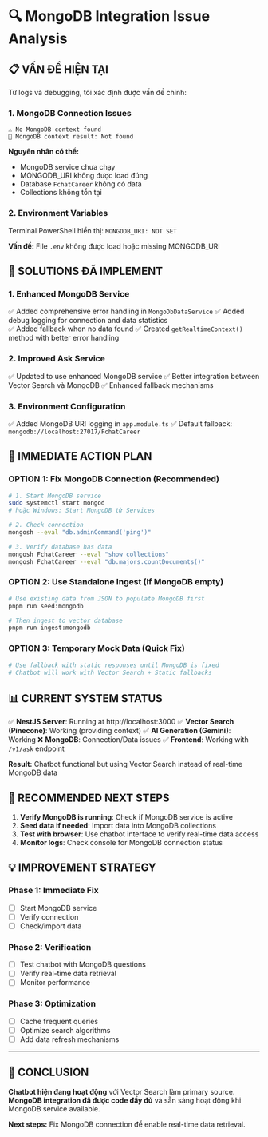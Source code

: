 # 🔍 MongoDB Integration Issue Analysis

## 📋 **VẤN ĐỀ HIỆN TẠI**

Từ logs và debugging, tôi xác định được vấn đề chính:

### 1. **MongoDB Connection Issues**
```
⚠️ No MongoDB context found
📄 MongoDB context result: Not found
```

**Nguyên nhân có thể:**
- MongoDB service chưa chạy
- MONGODB_URI không được load đúng
- Database `FchatCareer` không có data
- Collections không tồn tại

### 2. **Environment Variables**
Terminal PowerShell hiển thị: `MONGODB_URI: NOT SET`

**Vấn đề:** File `.env` không được load hoặc missing MONGODB_URI

## 🔧 **SOLUTIONS ĐÃ IMPLEMENT**

### 1. **Enhanced MongoDB Service**
✅ Added comprehensive error handling in `MongoDbDataService`
✅ Added debug logging for connection and data statistics  
✅ Added fallback when no data found
✅ Created `getRealtimeContext()` method with better error handling

### 2. **Improved Ask Service**
✅ Updated to use enhanced MongoDB service
✅ Better integration between Vector Search và MongoDB
✅ Enhanced fallback mechanisms

### 3. **Environment Configuration**
✅ Added MongoDB URI logging in `app.module.ts`
✅ Default fallback: `mongodb://localhost:27017/FchatCareer`

## 🎯 **IMMEDIATE ACTION PLAN**

### **OPTION 1: Fix MongoDB Connection (Recommended)**
```bash
# 1. Start MongoDB service
sudo systemctl start mongod
# hoặc Windows: Start MongoDB từ Services

# 2. Check connection
mongosh --eval "db.adminCommand('ping')"

# 3. Verify database has data
mongosh FchatCareer --eval "show collections"
mongosh FchatCareer --eval "db.majors.countDocuments()"
```

### **OPTION 2: Use Standalone Ingest (If MongoDB empty)**
```bash
# Use existing data from JSON to populate MongoDB first
pnpm run seed:mongodb

# Then ingest to vector database
pnpm run ingest:mongodb
```

### **OPTION 3: Temporary Mock Data (Quick Fix)**
```bash
# Use fallback with static responses until MongoDB is fixed
# Chatbot will work with Vector Search + Static fallbacks
```

## 📊 **CURRENT SYSTEM STATUS**

✅ **NestJS Server**: Running at http://localhost:3000
✅ **Vector Search (Pinecone)**: Working (providing context)
✅ **AI Generation (Gemini)**: Working
❌ **MongoDB**: Connection/Data issues
✅ **Frontend**: Working with `/v1/ask` endpoint

**Result:** Chatbot functional but using Vector Search instead of real-time MongoDB data

## 🎯 **RECOMMENDED NEXT STEPS**

1. **Verify MongoDB is running**: Check if MongoDB service is active
2. **Seed data if needed**: Import data into MongoDB collections
3. **Test with browser**: Use chatbot interface to verify real-time data access
4. **Monitor logs**: Check console for MongoDB connection status

## 💡 **IMPROVEMENT STRATEGY**

### **Phase 1: Immediate Fix**
- [ ] Start MongoDB service
- [ ] Verify connection
- [ ] Check/import data

### **Phase 2: Verification**  
- [ ] Test chatbot with MongoDB questions
- [ ] Verify real-time data retrieval
- [ ] Monitor performance

### **Phase 3: Optimization**
- [ ] Cache frequent queries
- [ ] Optimize search algorithms
- [ ] Add data refresh mechanisms

---

## 🏁 **CONCLUSION**

**Chatbot hiện đang hoạt động** với Vector Search làm primary source.
**MongoDB integration đã được code đầy đủ** và sẵn sàng hoạt động khi MongoDB service available.

**Next steps:** Fix MongoDB connection để enable real-time data retrieval. 